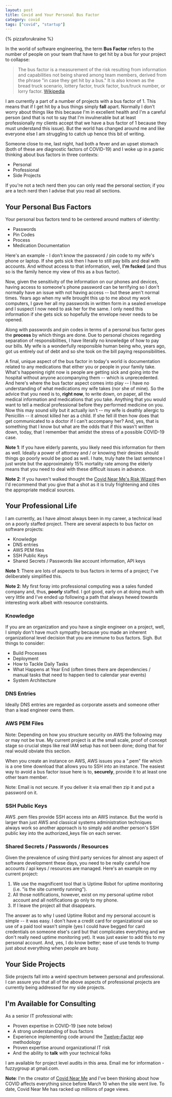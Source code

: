 ```yaml
---
layout: post
title: Covid and Your Personal Bus Factor
category: covid
tags: ["covid", "startup"]
---
```

{% pizzaforukraine  %}

In the world of software engineering, the term **Bus Factor** refers to the number of people on your team that have to get hit by a bus for your project to collapse:

> The bus factor is a measurement of the risk resulting from information and capabilities not being shared among team members, derived from the phrase "in case they get hit by a bus." It is also known as the bread truck scenario, lottery factor, truck factor, bus/truck number, or lorry factor.  [Wikipedia](https://en.wikipedia.org/wiki/Bus_factor)

I am currently a part of a number of projects with a bus factor of 1.  This means that if I get hit by a bus things simply **fall** apart.  Normally I don't worry about things like this because I'm in excellent health and I'm a careful person (and that is not to say that I'm invulnerable but at least professionally my clients accept that we have a bus factor of 1 because they must understand this issue).  But the world has changed around me and like everyone else I am struggling to catch up hence this bit of writing.

Someone close to me, last night, had both a fever and an upset stomach (both of these are diagnostic factors of COVID-19) and I woke up in a panic thinking about bus factors in three contexts:

* Personal
* Professional
* Side Projects

If you're not a tech nerd then you can only read the personal section; if you are a tech nerd then I advise that you read all sections.

## Your Personal Bus Factors

Your personal bus factors tend to be centered around matters of identity:

* Passwords
* Pin Codes
* Process
* Medication Documentation

Here's an example - I don't know the password / pin code to my wife's phone or laptop.  If she gets sick then I have to still pay bills and deal with accounts.  And without access to that information, well, **I'm fscked** (and thus so is the family hence my view of this as a bus factor).  

Now, given the sensitivity of the information on our phones and devices, having access to someone's phone password can be terrifying so I don't normally have an issue with not having access -- but these aren't normal times.  Years ago when my wife brought this up to me about my work computers, I gave her all my passwords in written form in a sealed envelope and I suspect I now need to ask her for the same.  I only need this information if she gets sick so hopefully the envelope never needs to be opened.

Along with passwords and pin codes in terms of a personal bus factor goes the **process** by which things are done.  Due to personal choices regarding separation of responsibilities, I have literally no knowledge of how to pay our bills.  My wife is a wonderfully responsible human being who, years ago, got us entirely out of debt and so she took on the bill paying responsibilities.

A final, unique aspect of the bus factor in today's world is documentation related to any medications that either you or people in your family take.  What's happening right now is people are getting sick and going into the hospital without anyone accompanying them -- which is unprecedented.  And here's where the bus factor aspect comes into play -- I have no understanding of what medications my wife takes (nor she of mine).  So the advice that you need is to, **right now**, to write down, on paper, all the medical information and medications that you take.  Anything that you would want to tell a medical professional before they performed medicine on you.  Now this may sound silly but it actually isn't -- my wife is deathly allergic to Penicillin -- it almost killed her as a child.  If she fell ill then how does that get communicated to a doctor if I can't accompany her?  And, yes, that is something that I know but what are the odds that if this wasn't written down, today, that I remember that amidst the stress of a possible COVID-19 case.

**Note 1**: If you have elderly parents, you likely need this information for them as well.  Ideally a power of attorney and / or knowing their desires should things go poorly would be good as well.  I hate, truly hate the last sentence I just wrote but the approximately 15% mortality rate among the elderly means that you need to deal with these difficult issues in advance.

**Note 2**: If you haven't walked thought the [Covid Near Me's Risk Wizard](https://covidnearme.org/risk/welcome) then I'd recommend that you give that a shot as it is truly frightening and cites the appropriate medical sources.

## Your Professional Life

I am currently, as I have almost always been in my career, a technical lead on a poorly staffed project.  There are several aspects to bus factor on software projects:

* Knowledge 
* DNS entries
* AWS PEM files
* SSH Public Keys
* Shared Secrets / Passwords like account information, API keys

**Note 1**: There are lots of aspects to bus factors in terms of a project; I've deliberately simplified this.

**Note 2**: My first foray into professional computing was a sales funded company and, thus, **poorly** staffed.  I got good, early on at doing much with very little and I've ended up following a path that always hewed towards interesting work albeit with resource constraints.


### Knowledge

If you are an organization and you have a single engineer on a project, well, I simply don't have much sympathy because you made an inherent organizational level decision that you are immune to bus factors.  Sigh.  But things to consider:

* Build Processes
* Deployment
* How to Tackle Daily Tasks
* What Happens at Year End (often times there are dependencies / manual tasks that need to happen tied to calendar year events)
* System Architecture

### DNS Entries

Ideally DNS entries are regarded as corporate assets and someone other than a lead engineer owns them.

### AWS PEM Files

Note: Depending on how you structure security on AWS the following may or may not be true.  My current project is at the small scale, proof of concept stage so crucial steps like real IAM setup has not been done; doing that for real would obviate this section.

When you create an instance on AWS, AWS issues you a ".pem" file which is a one time download that allows you to SSH into an instance.  The easiest way to avoid a bus factor issue here is to, **securely**, provide it to at least one other team member.  

Note: Email is not secure.  If you deliver it via email then zip it and put a password on it.  

### SSH Public Keys

AWS .pem files provide SSH access into an AWS instance.  But the world is larger than just AWS and classical systems administration techniques always work so another approach is to simply add another person's SSH public key into the authorized_keys file on each server.   

### Shared Secrets / Passwords / Resources

Given the prevalence of using third party services for almost any aspect of software development these days, you need to be really careful how accounts / api keys / resources are managed.  Here's an example on my current project:

1. We use the magnificent tool that is Uptime Robot for uptime monitoring (i.e. "is the site currently running").
2. All those notifications, however, exist on my personal uptime robot account and all notifications go only to my phone.
3. If I leave the project all that disappears.

The answer as to why I used Uptime Robot and my personal account is simple -- it was easy.  I don't have a credit card for organizational use so use of a paid tool wasn't simple (yes I could have begged for card credentials on someone else's card but that complicates everything and we don't really need uptime monitoring yet).  It was just easier to add this to my personal account.  And, yes, I do know better; ease of use tends to trump just about everything when people are busy.

## Your Side Projects

Side projects fall into a weird spectrum between personal and professional.  I can assure you that all of the above aspects of professional projects are currently being addressed for my side projects.

## I'm Available for Consulting

As a senior IT professional with:

* Proven expertise in COVID-19 (see note below)
* A strong understanding of bus factors
* Experience implementing code around the [Twelve-Factor](http://12factor.net/) app methodology 
* Proven expertise around organizational IT risk 
* And the ability to **talk** with your technical folks

I am available for project level audits in this area.  Email me for information - fuzzygroup at gmail.com.

**Note**: I'm the creator of [Covid Near Me](https://www.covidnearme.org/) and I've been thinking about how COVID affects everything since before March 10 when the site went live.  To date, Covid Near Me has racked up millions of page views.
